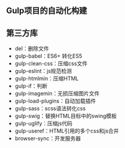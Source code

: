 Gulp项目的自动化构建
-
## 第三方库
* del：删除文件
* gulp-babel：ES6+ 转化ES5
* gulp-clean-css：压缩css文件
* gulp-eslint：js规范检测
* gulp-htmlmin：压缩HTML
* gulp-if：判断
* gulp-imagemin：无损压缩图片文件
* gulp-load-plugins：自动加载插件
* gulp-sass：scss语法转化css
* gulp-swig：替换HTML目标中的swing模板
* gulp-uglify：压缩js代码
* gulp-useref：HTML引用的多个css和js合并
* browser-sync：开发服务器